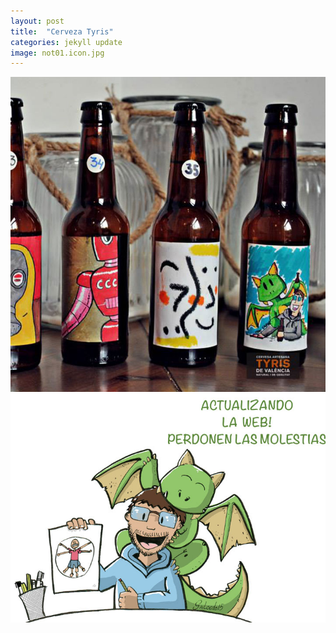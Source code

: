 ```yaml
---
layout: post
title:  "Cerveza Tyris"
categories: jekyll update
image: not01.icon.jpg
---
```


![imagen](/img/not01.jpg)
![imagen](/img/actu.jpg)